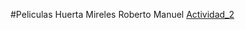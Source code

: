 #Peliculas
Huerta Mireles Roberto Manuel 
[Actividad_2](https://github.com/elrowber21/Act2P/blob/master/Program.cs)